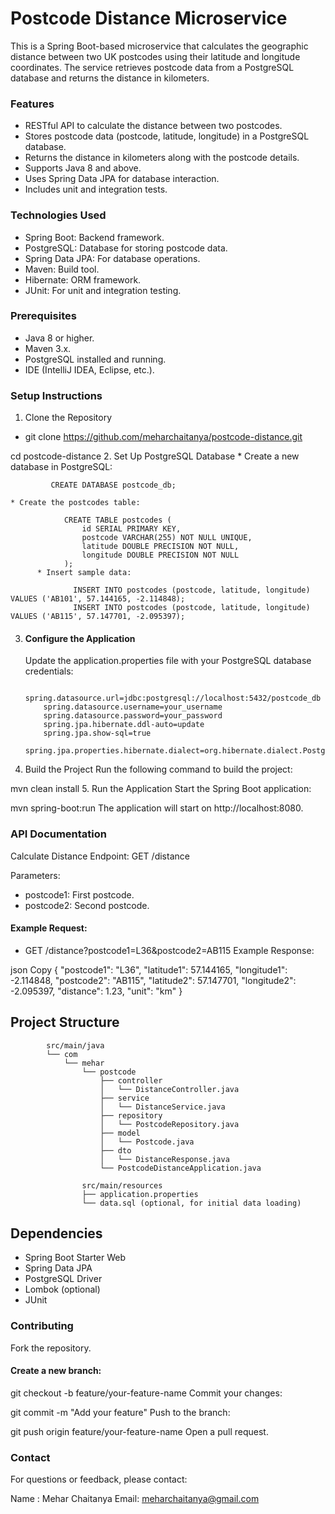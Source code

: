 # Postcode Distance Microservice
This is a Spring Boot-based microservice that calculates the geographic distance between two UK postcodes using their latitude and longitude coordinates.
The service retrieves postcode data from a PostgreSQL database and returns the distance in kilometers.

### Features
* RESTful API to calculate the distance between two postcodes.
* Stores postcode data (postcode, latitude, longitude) in a PostgreSQL database.
* Returns the distance in kilometers along with the postcode details.
* Supports Java 8 and above.
* Uses Spring Data JPA for database interaction.
* Includes unit and integration tests.

### Technologies Used
* Spring Boot: Backend framework.
* PostgreSQL: Database for storing postcode data.
* Spring Data JPA: For database operations.
* Maven: Build tool.
* Hibernate: ORM framework.
* JUnit: For unit and integration testing.

### Prerequisites
* Java 8 or higher.
* Maven 3.x.
* PostgreSQL installed and running.
* IDE (IntelliJ IDEA, Eclipse, etc.).

### Setup Instructions
1. Clone the Repository
* git clone https://github.com/meharchaitanya/postcode-distance.git

cd postcode-distance
2. Set Up PostgreSQL Database
    * Create a new database in PostgreSQL:

             CREATE DATABASE postcode_db;

    * Create the postcodes table:

                CREATE TABLE postcodes (
                    id SERIAL PRIMARY KEY,
                    postcode VARCHAR(255) NOT NULL UNIQUE,
                    latitude DOUBLE PRECISION NOT NULL,
                    longitude DOUBLE PRECISION NOT NULL
                );
          * Insert sample data:

                  INSERT INTO postcodes (postcode, latitude, longitude) VALUES ('AB101', 57.144165, -2.114848);
                  INSERT INTO postcodes (postcode, latitude, longitude) VALUES ('AB115', 57.147701, -2.095397);
3. #### Configure the Application
   Update the application.properties file with your PostgreSQL database credentials:

           spring.datasource.url=jdbc:postgresql://localhost:5432/postcode_db
           spring.datasource.username=your_username
           spring.datasource.password=your_password
           spring.jpa.hibernate.ddl-auto=update
           spring.jpa.show-sql=true
           spring.jpa.properties.hibernate.dialect=org.hibernate.dialect.PostgreSQLDialect

4. Build the Project
   Run the following command to build the project:

mvn clean install
5. Run the Application
   Start the Spring Boot application:


mvn spring-boot:run
The application will start on http://localhost:8080.

### API Documentation
Calculate Distance
Endpoint: GET /distance

Parameters:

* postcode1: First postcode.
* postcode2: Second postcode.

#### Example Request:

* GET /distance?postcode1=L36&postcode2=AB115
  Example Response:

json
Copy
{
"postcode1": "L36",
"latitude1": 57.144165,
"longitude1": -2.114848,
"postcode2": "AB115",
"latitude2": 57.147701,
"longitude2": -2.095397,
"distance": 1.23,
"unit": "km"
}
## Project Structure

            src/main/java
            └── com
                └── mehar
                    └── postcode
                        ├── controller
                        │   └── DistanceController.java
                        ├── service
                        │   └── DistanceService.java
                        ├── repository
                        │   └── PostcodeRepository.java
                        ├── model
                        │   └── Postcode.java
                        ├── dto
                        │   └── DistanceResponse.java
                        └── PostcodeDistanceApplication.java
            
                    src/main/resources
                    ├── application.properties
                    └── data.sql (optional, for initial data loading)

## Dependencies
* Spring Boot Starter Web
* Spring Data JPA
* PostgreSQL Driver
* Lombok (optional)
* JUnit

### Contributing
Fork the repository.

#### Create a new branch:

git checkout -b feature/your-feature-name
Commit your changes:

git commit -m "Add your feature"
Push to the branch:

git push origin feature/your-feature-name
Open a pull request.

### Contact
For questions or feedback, please contact:

Name : Mehar Chaitanya
Email: meharchaitanya@gmail.com


